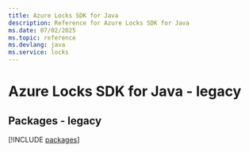 ```yaml
---
title: Azure Locks SDK for Java
description: Reference for Azure Locks SDK for Java
ms.date: 07/02/2025
ms.topic: reference
ms.devlang: java
ms.service: locks
---
```

# Azure Locks SDK for Java - legacy
## Packages - legacy
[!INCLUDE [packages](locks-index.md)]